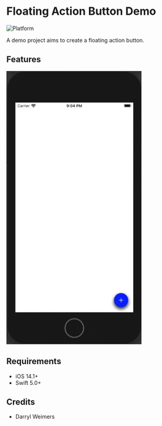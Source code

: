 # Floating Action Button Demo

![Platform](https://img.shields.io/cocoapods/p/lottie-ios.svg?style=flat)

A demo project aims to create a floating action button.

## Features 

![floating-action-button-demo](_Gifs/floating-action-button-demo.gif)

## Requirements

- iOS 14.1+
- Swift 5.0+

## Credits

- Darryl Weimers
